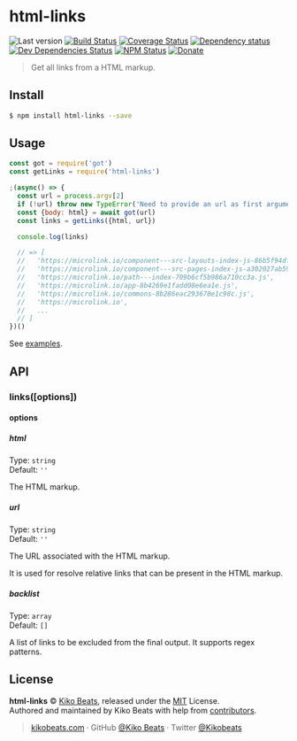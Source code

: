 # html-links

![Last version](https://img.shields.io/github/tag/Kikobeats/html-links.svg?style=flat-square)
[![Build Status](https://img.shields.io/travis/Kikobeats/html-links/master.svg?style=flat-square)](https://travis-ci.org/Kikobeats/html-links)
[![Coverage Status](https://img.shields.io/coveralls/Kikobeats/html-links.svg?style=flat-square)](https://coveralls.io/github/Kikobeats/html-links)
[![Dependency status](https://img.shields.io/david/Kikobeats/html-links.svg?style=flat-square)](https://david-dm.org/Kikobeats/html-links)
[![Dev Dependencies Status](https://img.shields.io/david/dev/Kikobeats/html-links.svg?style=flat-square)](https://david-dm.org/Kikobeats/html-links#info=devDependencies)
[![NPM Status](https://img.shields.io/npm/dm/html-links.svg?style=flat-square)](https://www.npmjs.org/package/html-links)
[![Donate](https://img.shields.io/badge/donate-paypal-blue.svg?style=flat-square)](https://paypal.me/Kikobeats)

> Get all links from a HTML markup.

## Install

```bash
$ npm install html-links --save
```

## Usage

```js
const got = require('got')
const getLinks = require('html-links')

;(async() => {
  const url = process.argv[2]
  if (!url) throw new TypeError('Need to provide an url as first argument.')
  const {body: html} = await got(url)
  const links = getLinks({html, url})

  console.log(links)

  // => [
  //   'https://microlink.io/component---src-layouts-index-js-86b5f94dfa48cb04ae41.js',
  //   'https://microlink.io/component---src-pages-index-js-a302027ab59365471b7d.js',
  //   'https://microlink.io/path---index-709b6cf5b986a710cc3a.js',
  //   'https://microlink.io/app-8b4269e1fadd08e6ea1e.js',
  //   'https://microlink.io/commons-8b286eac293678e1c98c.js',
  //   'https://microlink.io',
  //   ...
  // ]
})()
```

See [examples](/examples).

## API

### links([options])

#### options

##### html

Type: `string`<br>
Default: `''`

The HTML markup.

##### url

Type: `string`<br>
Default: `''`

The URL associated with the HTML markup.

It is used for resolve relative links that can be present in the HTML markup.

##### backlist

Type: `array`<br>
Default: `[]`

A list of links to be excluded from the final output. It supports regex patterns.

## License

**html-links** © [Kiko Beats](https://kikobeats.com), released under the [MIT](https://github.com/Kikobeats/html-links/blob/master/LICENSE.md) License.<br>
Authored and maintained by Kiko Beats with help from [contributors](https://github.com/Kikobeats/html-links/contributors).

> [kikobeats.com](https://kikobeats.com) · GitHub [@Kiko Beats](https://github.com/Kikobeats) · Twitter [@Kikobeats](https://twitter.com/Kikobeats)
